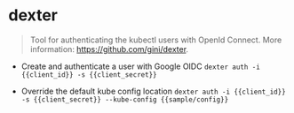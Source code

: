 # dexter
> Tool for authenticating the kubectl users with OpenId Connect.
> More information: <https://github.com/gini/dexter>.

- Create and authenticate a user with Google OIDC
`dexter auth -i {{client_id}} -s {{client_secret}}`

- Override the default kube config location
`dexter auth -i {{client_id}} -s {{client_secret}} --kube-config {{sample/config}}`
